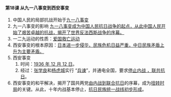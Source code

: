 #### 第18课 从九一八事变到西安事变

1. 中国人民的局部抗战开始于<u>九一八事变</u>
2. 九一八事变的影响
   <u>九一八事变成为中国人民抗日战争的起点，从此中国人民开始了艰苦卓越的抗战，揭开了世界反法西斯战争的序幕。</u>
3. 一二九运动的性质：<u>爱国救亡运动</u>
4. 西安事变的根本原因：<u>日本进一步侵华，民族危机日益严重，中日民族矛盾上升为主要矛盾。</u>
5. 西安事变
   1. 时间：<u>1936 年 12 月 12 日</u>。
   2. 经过：<u>张学良</u>和<u>杨虎城</u>实行 “<u>兵谏</u>”，并通电全国，要求<u>停止内战 ，联共抗日</u>。
6. 西安事变的和平解决，揭开了国共两党<u>由内战到联合抗日</u>的序幕，成为<u>扭转时局</u>的关键。从此，十年内战基本停止，<u>抗日民族统一战线初步形成</u>。